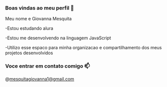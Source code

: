 ### Boas vindas ao meu perfil 👏

Meu nome e Giovanna Mesquita 

-Estou estudando alura 

-Estou me desenvolvendo na linguagem JavaScript

-Utilizo esse espaco para minha organizacao e compartilhamento dos meus projetos desenvolvidos 

### Voce entrar em contato comigo 📫

@mesquitagiovanna1@gmail.com


